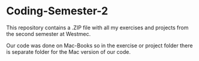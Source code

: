 # Coding-Semester-2

This repository contains a .ZIP file with all my exercises and projects from the second semester at Westmec.

Our code was done on Mac-Books so in the exercise or project folder there is separate folder for the Mac version of our code.
